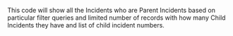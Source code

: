 This code will show all the Incidents who are Parent Incidents based on particular filter queries and limited number of records with how many Child Incidents they have and list of child incident numbers.
